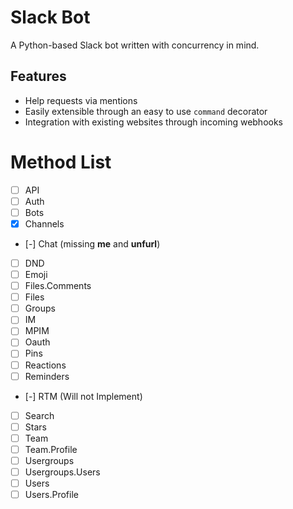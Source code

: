 # Slack Bot

A Python-based Slack bot written with concurrency in mind.

## Features

- Help requests via mentions
- Easily extensible through an easy to use `command` decorator
- Integration with existing websites through incoming webhooks

# Method List

- [ ] API
- [ ] Auth
- [ ] Bots
- [x] Channels
- [-] Chat (missing **me** and **unfurl**)
- [ ] DND
- [ ] Emoji
- [ ] Files.Comments
- [ ] Files
- [ ] Groups
- [ ] IM
- [ ] MPIM
- [ ] Oauth
- [ ] Pins
- [ ] Reactions
- [ ] Reminders
- [-] RTM (Will not Implement)
- [ ] Search
- [ ] Stars
- [ ] Team
- [ ] Team.Profile
- [ ] Usergroups
- [ ] Usergroups.Users
- [ ] Users
- [ ] Users.Profile